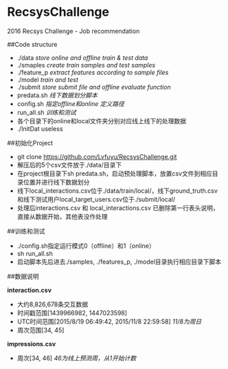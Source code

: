 # RecsysChallenge
2016 Recsys Challenge - Job recommendation

##Code structure

* ./data *store online and offline train & test data*
* ./smaples *create train samples and test samples*
* ./feature_p *extract features according to sample files*
* ./model *train and test*
* ./submit *store submit file and offline evaluate function*
* predata.sh *线下数据划分脚本*
* config.sh *指定offline和online 定义路径*
* run_all.sh *训练和测试*
* 各个目录下的online和local文件夹分别对应线上线下的处理数据
* ./InitDat useless

##初始化Project

* git clone https://github.com/Lvfuyu/RecsysChallenge.git
* 解压后的5个csv文件放于./data/目录下
* 在project根目录下sh predata.sh，启动预处理脚本，放置csv文件到相应目录位置并进行线下数据划分
* 线下local_interactions.csv位于./data/train/local/，线下ground_truth.csv和线下测试用户local_target_users.csv位于./submit/local/
* 处理后interactions.csv 和 local_interactions.csv 已删除第一行表头说明，直接从数据开始，其他表没作处理

##训练和测试

* ./config.sh指定运行模式0（offline）和1（online）
* sh run_all.sh
* 启动脚本先后进去./samples, ./features_p, ./model目录执行相应目录下脚本

##数据说明

**interaction.csv**

* 大约8,826,678条交互数据
* 时间戳范围[1439966982, 1447023598]
* UTC时间范围[2015/8/19 06:49:42, 2015/11/8 22:59:58] *11/8为周日*
* 周次范围[34, 45]

**impressions.csv**

* 周次[34, 46] *46为线上预测周，从1开始计数*
